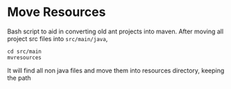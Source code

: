 # Move Resources

Bash script to aid in converting old ant projects into maven.
After moving all project src files into `src/main/java`,
```
cd src/main
mvresources
```
It will find all non java files and move them into resources directory, keeping the path